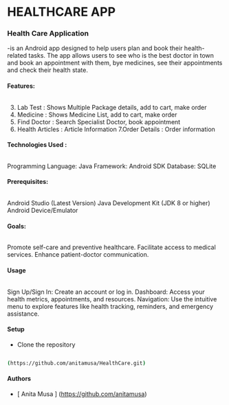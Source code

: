 # HEALTHCARE APP 

### Health Care Application
-is an Android app designed to help users plan and book their health-related tasks. The app allows users to see who is the best doctor in town and book an appointment with them, bye medicines, see their appointments and check their health state.

#### Features: 
###### 
3. Lab Test : Shows Multiple Package details, add to cart, make order
4. Medicine : Shows Medicine List, add to cart, make order
5. Find Doctor : Search Specialist Doctor, book appointment
6. Health Articles : Article Information
7.Order Details : Order information

#### Technologies Used :
###### 
Programming Language: Java
Framework: Android SDK
Database: SQLite 

#### Prerequisites:
######
Android Studio (Latest Version)
Java Development Kit (JDK 8 or higher)
Android Device/Emulator

#### Goals:
###### 
Promote self-care and preventive healthcare.
Facilitate access to medical services.
Enhance patient-doctor communication.

#### Usage
###### 
Sign Up/Sign In: Create an account or log in.
Dashboard: Access your health metrics, appointments, and resources.
Navigation: Use the intuitive menu to explore features like health tracking, reminders, and emergency assistance.
 #### Setup
- Clone the repository

```bash

(https://github.com/anitamusa/HealthCare.git)

```

#### Authors 

- [ Anita Musa ] (https://github.com/anitamusa)
